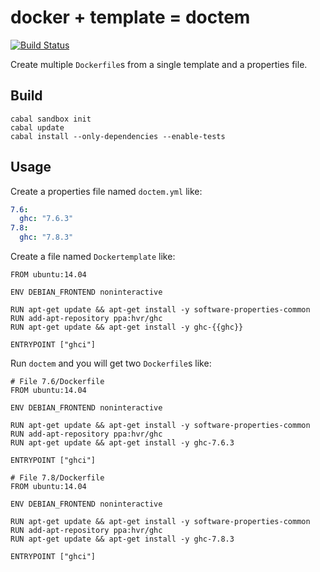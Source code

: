 # docker + template = doctem

[![Build Status](https://travis-ci.org/sestrella/doctem.svg?branch=master)](https://travis-ci.org/sestrella/doctem)

Create multiple `Dockerfile`s from a single template and a properties file.

## Build

```
cabal sandbox init
cabal update
cabal install --only-dependencies --enable-tests
```

## Usage

Create a properties file named `doctem.yml` like:

```yaml
7.6:
  ghc: "7.6.3"
7.8:
  ghc: "7.8.3"
```

Create a file named `Dockertemplate` like:

```
FROM ubuntu:14.04

ENV DEBIAN_FRONTEND noninteractive

RUN apt-get update && apt-get install -y software-properties-common
RUN add-apt-repository ppa:hvr/ghc
RUN apt-get update && apt-get install -y ghc-{{ghc}}

ENTRYPOINT ["ghci"]
```

Run `doctem` and you will get two `Dockerfile`s like:

```
# File 7.6/Dockerfile
FROM ubuntu:14.04

ENV DEBIAN_FRONTEND noninteractive

RUN apt-get update && apt-get install -y software-properties-common
RUN add-apt-repository ppa:hvr/ghc
RUN apt-get update && apt-get install -y ghc-7.6.3

ENTRYPOINT ["ghci"]

# File 7.8/Dockerfile
FROM ubuntu:14.04

ENV DEBIAN_FRONTEND noninteractive

RUN apt-get update && apt-get install -y software-properties-common
RUN add-apt-repository ppa:hvr/ghc
RUN apt-get update && apt-get install -y ghc-7.8.3

ENTRYPOINT ["ghci"]
```
